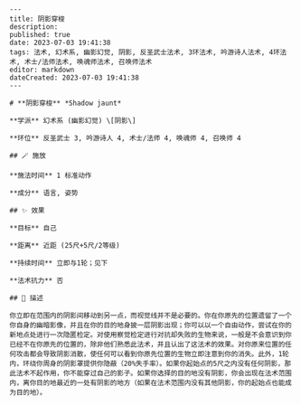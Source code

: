 
    ---
    title: 阴影穿梭
    description: 
    published: true
    date: 2023-07-03 19:41:38
    tags: 法术, 幻术系, 幽影幻觉, 阴影, 反圣武士法术, 3环法术, 吟游诗人法术, 4环法术, 术士/法师法术, 唤魂师法术, 召唤师法术
    editor: markdown
    dateCreated: 2023-07-03 19:41:38
    ---

    # **阴影穿梭** *Shadow jaunt*

    **学派** 幻术系 (幽影幻觉) \[阴影\] 

    **环位** 反圣武士 3, 吟游诗人 4, 术士/法师 4, 唤魂师 4, 召唤师 4

    ## 🪄 施放

    **施法时间** 1 标准动作

    **成分** 语言, 姿势

    ## ✨ 效果 

    **目标** 自己 

    **距离** 近距 (25尺+5尺/2等级)  

    **持续时间** 立即与1轮；见下 

    **法术抗力** 否

    ## 📖 描述

    你立即在范围内的阴影间移动到另一点，而视觉线并不是必要的。你在你原先的位置遗留了一个你自身的幽暗影像，并且在你的目的地身披一层阴影出现；你可以以一个自由动作，尝试在你的新地点处进行一次隐匿检定。对使用察觉检定进行对抗却失败的生物来说，一般是不会意识到你已经不在你原先的位置的，除非他们熟悉此法术，并且认出了这法术的效果。对你原来位置的任何攻击都会导致阴影消散，使任何可以看到你原先位置的生物立即注意到你的消失。此外，1轮内，环绕你周身的阴影罩提供你隐蔽（20%失手率）。如果你起始点的5尺之内没有任何阴影，那此法术不起作用，你不能穿过自己的影子。如果你选择的目的地没有阴影，你会出现在法术范围内，离你目的地最近的一处有阴影的地方（如果在法术范围内没有其他阴影，你的起始点也能成为目的地）。
    